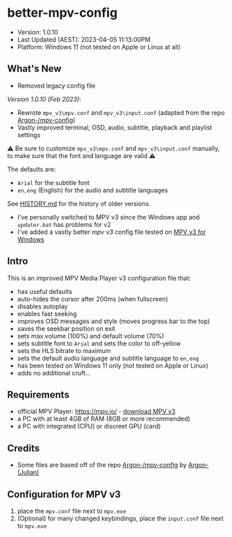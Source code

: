 # better-mpv-config

- Version: 1.0.10
- Last Updated (AEST): 2023-04-05 11:13:00PM
- Platform: Windows 11 (not tested on Apple or Linux at all)

## What's New

- Removed legacy config file

_Version 1.0.10 (Feb 2023)_:
- Rewrote `mpv_v3\mpv.conf` and `mpv_v3\input.conf` (adapted from the repo [Argon-/mpv-config](https://github.com/Argon-/mpv-config))
- Vastly improved terminal, OSD, audio, subtitle, playback and playlist settings

⚠️ Be sure to customize `mpv_v3\mpv.conf` and `mpv_v3\input.conf` manually,
to make sure that the font and language are valid ⚠️

The defaults are:

- `Arial` for the subtitle font
- `en,eng` (English) for the audio and subtitle languages

See [HISTORY.md](HISTORY.md) for the history of older versions.

- I've personally switched to MPV v3 since the Windows app and `updater.bat` has problems for v2
- I've added a vastly better _mpv v3_ config file tested on [MPV v3 for Windows](https://sourceforge.net/projects/mpv-player-windows/files/64bit-v3/)

## Intro

This is an improved MPV Media Player v3 configuration file that:

- has useful defaults
- auto-hides the cursor after 200ms (when fullscreen)
- disables autoplay
- enables fast seeking
- improves OSD messages and style (moves progress bar to the top)
- saves the seekbar position on exit
- sets max volume (100%) and default volume (70%)
- sets subtitle font to `Arial` and sets the color to off-yellow
- sets the HLS bitrate to maximum
- sets the default audio language and subtitle language to `en,eng`
- has been tested on Windows 11 only (not tested on Apple or Linux)
- adds no additional cruft...

## Requirements

* official MPV Player: https://mpv.io/ - [download MPV v3](https://sourceforge.net/projects/mpv-player-windows/files/64bit-v3/)
* a PC with at least 4GB of RAM (8GB or more recommended)
* a PC with integrated (CPU) or discreet GPU (card)

## Credits

* Some files are based off of the repo [Argon-/mpv-config](https://github.com/Argon-/mpv-config) by [Argon- (Julian)](https://github.com/Argon-)

## Configuration for MPV v3

1. place the `mpv.conf` file next to `mpv.exe`
2. (Optional) for many changed keybindings, place the `input.conf` file next to `mpv.exe`
